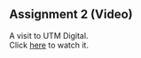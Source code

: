 ## Assignment 2 (Video)
A visit to UTM Digital.
<br>
Click [here](https://youtu.be/9Y06GSYly60?feature=shared) to watch it.
